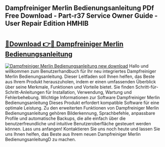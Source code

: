 ## Dampfreiniger Merlin Bedienungsanleitung PDf Free Download - Part-r37 Service Owner Guide - User Repair Edition HMHlB

# <h2><a href="http://df27hz.blite.top/?on=Dampfreiniger+Merlin+Bedienungsanleitung">🔗Download 👉🔴 Dampfreiniger Merlin Bedienungsanleitung</a></h2>

[![Dampfreiniger Merlin Bedienungsanleitung new download](https://i.imgur.com/lujVjoI.png)](http://df27hz.blite.top/?on=Dampfreiniger+Merlin+Bedienungsanleitung)
Hallo und willkommen zum Benutzerhandbuch für Ihr neu integriertes Dampfreiniger Merlin Bedienungsanleitung. Dieser Leitfaden soll Ihnen helfen, das Beste aus Ihrem Produkt herauszuholen, indem er einen umfassenden Überblick über seine Merkmale, Funktionen und Vorteile bietet. Sie finden Schritt-für-Schritt-Anleitungen für Installation, Verwendung, Wartung und Fehlerbehebung. Wichtige Informationen zur Software Dampfreiniger Merlin Bedienungsanleitung Dieses Produkt erfordert kompatible Software für eine optimale Leistung. Zu den erweiterten Funktionen von Dampfreiniger Merlin Bedienungsanleitung gehören Bilderkennung, Sprachbefehle, anpassbare Profile und automatische Backups, die alle einfach über die benutzerfreundliche und intuitive Benutzeroberfläche gesteuert werden können. Lass uns anfangen! Kontaktieren Sie uns noch heute und lassen Sie uns Ihnen helfen, das Beste aus Ihrem neuen Dampfreiniger Merlin BedienungsanleitungD zu machen.
